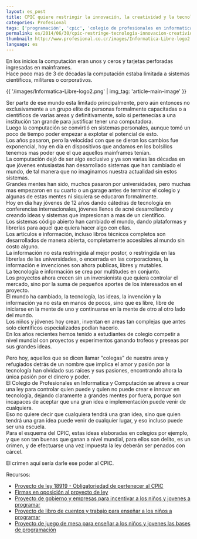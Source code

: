 ```yaml
---
layout: es_post
title: CPIC quiere restringir la innovación, la creatividad y la tecnología.
categories: Profesional
tags: ['programación', 'cpic', 'colegio de profesionales en informatica y computación', 'ley']
permalink: es/2014/06/30/cpic-restringe-tecnologia-innovacion-creatividad/
thumbnail: http://www.profesional.co.cr/images/Informatica-Libre-logo2.png
language: es
---
```

En los inicios la computación eran unos y ceros y tarjetas perforadas
ingresadas en mainframes.  
Hace poco mas de 3 de décadas la computación estaba limitada a sistemas
científicos, militares o corporativos.  

{{ '/images/Informatica-Libre-logo2.png' | img_tag: 'article-main-image' }}

Ser parte de ese mundo esta limitado principalmente, pero aún entonces
no exclusivamente a un grupo elite de personas formalmente capacitadas o
a científicos de varias areas y definitivamente, solo si pertenecías a
una institución tan grande para justificar tener una computadora.  
Luego la computación se convirtió en sistemas personales, aunque tomó un
poco de tiempo poder empezar a explotar el potencial de esto.  
Los años pasaron, pero la velocidad con que se dieron los cambios fue
exponencial, hoy en día en dispositivos que andamos en los bolsillos
tenemos mas poder que el que aquellos mainframes tenían.  
La computación dejó de ser algo exclusivo y ya son varias las décadas en
que jóvenes entusiastas han desarrollado sistemas que han cambiado el
mundo, de tal manera que no imaginamos nuestra actualidad sin estos
sistemas.  
Grandes mentes han sido, muchos pasaron por universidades, pero muchas
mas empezaron en su cuarto o un garage antes de terminar el colegio y
algunas de estas mentes ni siquiera se educaron formalmente.  
Hoy en día hay jóvenes de 12 años dando cátedras de tecnología en
conferencias internacionales, jóvenes llenos de acné desarrollando y
creando ideas y sistemas que impresionan a mas de un científico.  
Los sistemas código abierto han cambiado el mundo, dando plataformas y
librerías para aquel que quiera hacer algo con ellas.  
Los artículos e información, incluso libros técnicos completos son
desarrollados de manera abierta, completamente accesibles al mundo sin
costo alguno.  
La información no esta restringida al mejor postor, o restringida en las
librerías de las universidades, o encerrada en las corporaciones, la
información e invenciones son ahora publicas, libres y mutables.  
La tecnología e información se crea por multitudes en conjunto.  
Los proyectos ahora crecen sin un inversionista que quiera controlar el
mercado, sino por la suma de pequeños aportes de los interesados en el
proyecto.  
El mundo ha cambiado, la tecnología, las ideas, la invención y la
información ya no esta en manos de pocos, sino que es libre, libre de
iniciarse en la mente de uno y continuarse en la mente de otro al otro
lado del mundo.  
Los niños y jóvenes hoy crean, inventan en areas tan complejas que antes
solo científicos especializados podían hacerlo.  
En los años recientes hemos tenido a estudiantes de colegio competir a
nivel mundial con proyectos y experimentos ganando trofeos y preseas por
sus grandes ideas.  

Pero hoy, aquellos que se dicen llamar "colegas" de nuestra area y
refugiados detrás de un nombre que implica el amor y pasión por la
tecnología han olvidado sus raíces y sus pasiones, encontrando ahora la
única pasión por el dinero y poder.  
El Colegio de Profesionales en Informatica y Computación se atreve a
crear una ley para controlar quien puede y quien no puede crear e
innovar en tecnología, dejando claramente a grandes mentes por fuera,
porque son incapaces de aceptar que una gran idea e implementación puede
venir de cualquiera.  
Eso no quiere decir que cualquiera tendrá una gran idea, sino que quien
tendrá una gran idea puede venir de cualquier lugar, y eso incluso puede
ser una escuela.  
Para el esquema del CPIC, estas ideas elaboradas en colegios por
ejemplo, y que son tan buenas que ganan a nivel mundial, para ellos son
delito, es un crimen, y de efectuarse una vez impuesta la ley deberán
ser penados con cárcel.  

El crimen aquí sería darle ese poder al CPIC.

Recursos:  

- [Proyecto de ley 18919 - Obligatoriedad de pertenecer al
  CPIC](http://www.asamblea.go.cr/sil_access/ver_texto_base.aspx?Numero_Proyecto=18919)
- [Firmas en oposición al proyecto de
  ley](https://secure.avaaz.org/es/petition/Diputados_de_la_Comision_de_Asuntos_Sociales_Asamblea_Legislativa_No_a_la_obligatoriedad_a_pertenecer_al_CPIC_Expediente/?shSIUcb)
- [Proyecto de gobierno y empresas para incentivar a los niños y jovenes a
  programar](http://code.org)
- [Proyecto de libro de cuentos y trabajo para enseñar a los niños a
  programar](http://www.helloruby.com)
- [Proyecto de juego de mesa para enseñar a los niños y jovenes las bases de programación](http://www.codemonkeyplanet.com)

